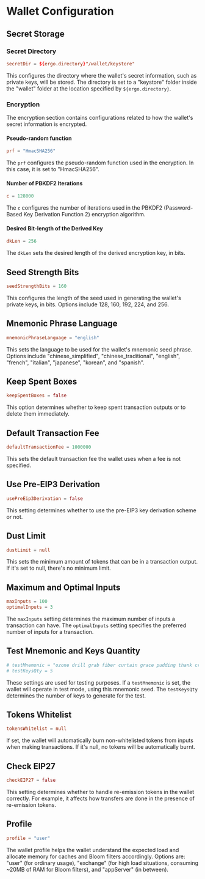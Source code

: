 # Wallet Configuration

## Secret Storage

### Secret Directory
```conf
secretDir = ${ergo.directory}"/wallet/keystore"
```
This configures the directory where the wallet's secret information, such as private keys, will be stored. The directory is set to a "keystore" folder inside the "wallet" folder at the location specified by `${ergo.directory}`.

### Encryption
The encryption section contains configurations related to how the wallet's secret information is encrypted.

#### Pseudo-random function
```conf
prf = "HmacSHA256"
```
The `prf` configures the pseudo-random function used in the encryption. In this case, it is set to "HmacSHA256".

#### Number of PBKDF2 Iterations
```conf
c = 128000
```
The `c` configures the number of iterations used in the PBKDF2 (Password-Based Key Derivation Function 2) encryption algorithm.

#### Desired Bit-length of the Derived Key
```conf
dkLen = 256
```
The `dkLen` sets the desired length of the derived encryption key, in bits.

## Seed Strength Bits
```conf
seedStrengthBits = 160
```
This configures the length of the seed used in generating the wallet's private keys, in bits. Options include 128, 160, 192, 224, and 256.

## Mnemonic Phrase Language
```conf
mnemonicPhraseLanguage = "english"
```
This sets the language to be used for the wallet's mnemonic seed phrase. Options include "chinese_simplified", "chinese_traditional", "english", "french", "italian", "japanese", "korean", and "spanish".

## Keep Spent Boxes
```conf
keepSpentBoxes = false
```
This option determines whether to keep spent transaction outputs or to delete them immediately. 

## Default Transaction Fee
```conf
defaultTransactionFee = 1000000
```
This sets the default transaction fee the wallet uses when a fee is not specified.

## Use Pre-EIP3 Derivation
```conf
usePreEip3Derivation = false
```
This setting determines whether to use the pre-EIP3 key derivation scheme or not.

## Dust Limit
```conf
dustLimit = null
```
This sets the minimum amount of tokens that can be in a transaction output. If it's set to null, there's no minimum limit.

## Maximum and Optimal Inputs
```conf
maxInputs = 100
optimalInputs = 3
```
The `maxInputs` setting determines the maximum number of inputs a transaction can have. The `optimalInputs` setting specifies the preferred number of inputs for a transaction.

## Test Mnemonic and Keys Quantity
```conf
# testMnemonic = "ozone drill grab fiber curtain grace pudding thank cruise elder eight picnic"
# testKeysQty = 5
```
These settings are used for testing purposes. If a `testMnemonic` is set, the wallet will operate in test mode, using this mnemonic seed. The `testKeysQty` determines the number of keys to generate for the test.

## Tokens Whitelist
```conf
tokensWhitelist = null
```
If set, the wallet will automatically burn non-whitelisted tokens from inputs when making transactions. If it's null, no tokens will be automatically burnt.

## Check EIP27
```conf
checkEIP27 = false
```
This setting determines whether to handle re-emission tokens in the wallet correctly. For example, it affects how transfers are done in the presence of re-emission tokens.

## Profile


```conf
profile = "user"
```
The wallet profile helps the wallet understand the expected load and allocate memory for caches and Bloom filters accordingly. Options are: "user" (for ordinary usage), "exchange" (for high load situations, consuming ~20MB of RAM for Bloom filters), and "appServer" (in between).
